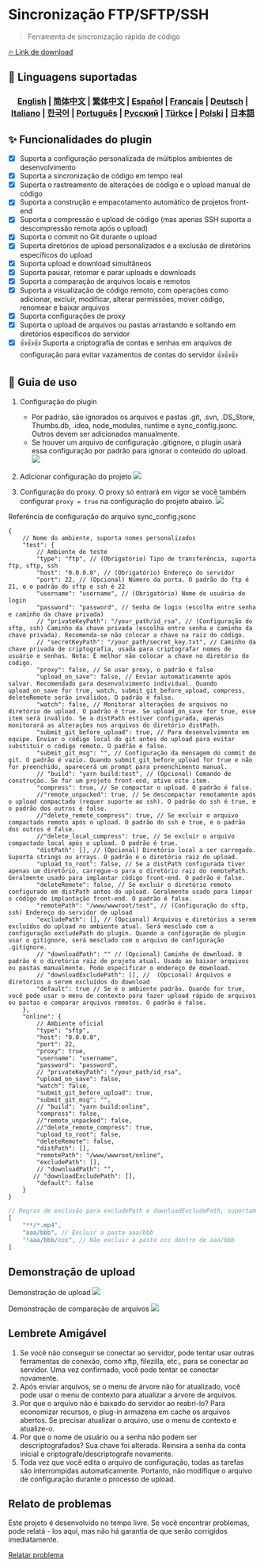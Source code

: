 # Sincronização FTP/SFTP/SSH 

> Ferramenta de sincronização rápida de código

[🔥 Link de download](https://marketplace.visualstudio.com/items?itemName=oorzc.ssh-tools)

## 🎉 Linguagens suportadas

<h3 align="center">
    <a href="https://github.com/oorzc/vscode_sync_tool/blob/main/lang/en.md">English</a> |
    <a href="https://github.com/oorzc/vscode_sync_tool/blob/main/lang/zh.md">简体中文</a> |
    <a href="https://github.com/oorzc/vscode_sync_tool/blob/main/lang/zh-tw.md">繁体中文</a> |
    <a href="https://github.com/oorzc/vscode_sync_tool/blob/main/lang/es.md">Español</a> |
    <a href="https://github.com/oorzc/vscode_sync_tool/blob/main/lang/fr.md">Français</a> |
    <a href="https://github.com/oorzc/vscode_sync_tool/blob/main/lang/de.md">Deutsch</a> |
    <a href="https://github.com/oorzc/vscode_sync_tool/blob/main/lang/it.md">Italiano</a> |
    <a href="https://github.com/oorzc/vscode_sync_tool/blob/main/lang/ko.md">한국어</a> |
    <a href="https://github.com/oorzc/vscode_sync_tool/blob/main/lang/pt.md">Português</a> |
    <a href="https://github.com/oorzc/vscode_sync_tool/blob/main/lang/ru.md">Pусский</a> |
    <a href="https://github.com/oorzc/vscode_sync_tool/blob/main/lang/tr.md">Türkçe</a> |
    <a href="https://github.com/oorzc/vscode_sync_tool/blob/main/lang/pl.md">Polski</a> |
    <a href="https://github.com/oorzc/vscode_sync_tool/blob/main/lang/ja.md">日本語</a> 
</h3>


## ✨ Funcionalidades do plugin

- [x] Suporta a configuração personalizada de múltiplos ambientes de desenvolvimento  
- [x] Suporta a sincronização de código em tempo real  
- [x] Suporta o rastreamento de alterações de código e o upload manual de código  
- [x] Suporta a construção e empacotamento automático de projetos front-end  
- [x] Suporta a compressão e upload de código (mas apenas SSH suporta a descompressão remota após o upload)  
- [x] Suporta o commit no Git durante o upload  
- [x] Suporta diretórios de upload personalizados e a exclusão de diretórios específicos do upload  
- [x] Suporta upload e download simultâneos  
- [x] Suporta pausar, retomar e parar uploads e downloads  
- [x] Suporta a comparação de arquivos locais e remotos  
- [x] Suporta a visualização de código remoto, com operações como adicionar, excluir, modificar, alterar permissões, mover código, renomear e baixar arquivos  
- [x] Suporta configurações de proxy  
- [x] Suporta o upload de arquivos ou pastas arrastando e soltando em diretórios específicos do servidor  
- [x] 👍👍👍 Suporta a criptografia de contas e senhas em arquivos de configuração para evitar vazamentos de contas do servidor 👍👍👍  

## 📖 Guia de uso

1. Configuração do plugin

    - Por padrão, são ignorados os arquivos e pastas .git, .svn, .DS_Store, Thumbs.db, .idea, node_modules, runtime e sync_config.jsonc. Outros devem ser adicionados manualmente.
    - Se houver um arquivo de configuração .gitignore, o plugin usará essa configuração por padrão para ignorar o conteúdo do upload.
      ![](https://cdn.jsdelivr.net/gh/oorzc/public_img@main/img/2024%2F11%2F12%2F2a2b4adc7305c7b1c84d796da57cfe81.png)

2. Adicionar configuração do projeto
   ![](https://cdn.jsdelivr.net/gh/oorzc/public_img@main/img/2024%2F11%2F12%2F0aba393b99df91a094fac6c14a2aebe1.gif)

3. Configuração do proxy. O proxy só entrará em vigor se você também configurar `proxy = true` na configuração do projeto abaixo.
   ![](https://cdn.jsdelivr.net/gh/oorzc/public_img@main/img/2024%2F11%2F12%2F9f00f0451dd2c558ad469178d0058713.png)

Referência de configuração do arquivo sync_config.jsonc

```jsonc
{
	// Nome do ambiente, suporta nomes personalizados
	"test": {
		// Ambiente de teste
		"type": "ftp", // (Obrigatório) Tipo de transferência, suporta ftp, sftp, ssh
		"host": "0.0.0.0", // (Obrigatório) Endereço do servidor
		"port": 22, // (Opcional) Número da porta. O padrão do ftp é 21, e o padrão do sftp e ssh é 22
		"username": "username", // (Obrigatório) Nome de usuário de login
		"password": "password", // Senha de login (escolha entre senha e caminho da chave privada)
		// "privateKeyPath": "/your_path/id_rsa", // (Configuração do sftp, ssh) Caminho da chave privada (escolha entre senha e caminho da chave privada). Recomenda-se não colocar a chave na raiz do código.
		// "secretKeyPath": "/your_path/secret_key.txt", // Caminho da chave privada de criptografia, usada para criptografar nomes de usuário e senhas. Nota: É melhor não colocar a chave no diretório do código.
		"proxy": false, // Se usar proxy, o padrão é false
		"upload_on_save": false, // Enviar automaticamente após salvar. Recomendado para desenvolvimento individual. Quando upload_on_save for true, watch, submit_git_before_upload, compress, deleteRemote serão inválidos. O padrão é false.
		"watch": false, // Monitorar alterações de arquivos no diretório de upload. O padrão é true. Se upload_on_save for true, esse item será inválido. Se a distPath estiver configurada, apenas monitorará as alterações nos arquivos do diretório distPath.
		"submit_git_before_upload": true, // Para desenvolvimento em equipe. Enviar o código local do git antes do upload para evitar substituir o código remoto. O padrão é false.
		"submit_git_msg": "", // Configuração da mensagem do commit do git. O padrão é vazio. Quando submit_git_before_upload for true e não for preenchido, aparecerá um prompt para preenchimento manual.
		// "build": "yarn build:test", // (Opcional) Comando de construção. Se for um projeto front-end, ative este item.
		"compress": true, // Se compactar o upload. O padrão é false.
		//"remote_unpacked": true, // Se descompactar remotamente após o upload compactado (requer suporte ao ssh). O padrão do ssh é true, e o padrão dos outros é false.
		//"delete_remote_compress": true, // Se excluir o arquivo compactado remoto após o upload. O padrão do ssh é true, e o padrão dos outros é false.
		//"delete_local_compress": true, // Se excluir o arquivo compactado local após o upload. O padrão é true.
		"distPath": [], // (Opcional) Diretório local a ser carregado. Suporta strings ou arrays. O padrão é o diretório raiz do upload.
		"upload_to_root": false, // Se a distPath configurada tiver apenas um diretório, carregue-o para o diretório raiz do remotePath. Geralmente usado para implantar código front-end. O padrão é false.
		"deleteRemote": false, // Se excluir o diretório remoto configurado em distPath antes do upload. Geralmente usado para limpar o código de implantação front-end. O padrão é false.
		"remotePath": "/www/wwwroot/test", // (Configuração do sftp, ssh) Endereço do servidor de upload
		"excludePath": [], // (Opcional) Arquivos e diretórios a serem excluídos do upload no ambiente atual. Será mesclado com a configuração excludePath do plugin. Quando a configuração do plugin usar o gitignore, será mesclado com o arquivo de configuração .gitignore.
		// "downloadPath": "" // (Opcional) Caminho de download. O padrão é o diretório raiz do projeto atual. Usado ao baixar arquivos ou pastas manualmente. Pode especificar o endereço de download.
		// "downloadExcludePath": [], //  (Opcional) Arquivos e diretórios a serem excluídos do download
		"default": true // Se é o ambiente padrão. Quando for true, você pode usar o menu de contexto para fazer upload rápido de arquivos ou pastas e comparar arquivos remotos. O padrão é false.
	},
	"online": {
		// Ambiente oficial
		"type": "sftp",
		"host": "0.0.0.0",
		"port": 22,
		"proxy": true,
		"username": "username",
		"password": "password",
		// "privateKeyPath": "/your_path/id_rsa",
		"upload_on_save": false,
		"watch": false,
		"submit_git_before_upload": true,
		"submit_git_msg": "",
		// "build": "yarn build:online",
		"compress": false,
		//"remote_unpacked": false,
		//"delete_remote_compress": true,
		"upload_to_root": false,
		"deleteRemote": false,
		"distPath": [],
		"remotePath": "/www/wwwroot/online",
		"excludePath": [],
		// "downloadPath": "",
	   // "downloadExcludePath": [],
		"default": false
	}
}
```

```js
// Regras de exclusão para excludePath e downloadExcludePath, suportam curingas
[
	"**/*.mp4",
	"aaa/bbb", // Excluir a pasta aaa/bbb
	"!aaa/bbb/ccc", // Não excluir a pasta ccc dentro de aaa/bbb
]
```

## Demonstração de upload

Demonstração de upload
![](https://cdn.jsdelivr.net/gh/oorzc/public_img@main/img/2024%2F11%2F12%2F8f85ff0142ef082749b55f7db3c8bf13.gif)

Demonstração de comparação de arquivos
![](https://cdn.jsdelivr.net/gh/oorzc/public_img@main/img/2024%2F11%2F12%2F6cbd149ae7959c8097ce288fb91ed800.gif)

##  Lembrete Amigável

1. Se você não conseguir se conectar ao servidor, pode tentar usar outras ferramentas de conexão, como xftp, filezilla, etc., para se conectar ao servidor. Uma vez confirmado, você pode tentar se conectar novamente.
2. Após enviar arquivos, se o menu de árvore não for atualizado, você pode usar o menu de contexto para atualizar a árvore de arquivos.
3. Por que o arquivo não é baixado do servidor ao reabri-lo? Para economizar recursos, o plug-in armazena em cache os arquivos abertos. Se precisar atualizar o arquivo, use o menu de contexto e atualize-o.
4. Por que o nome de usuário ou a senha não podem ser descriptografados? Sua chave foi alterada. Reinsira a senha da conta inicial e criptografe/descriptografe novamente.
5. Toda vez que você edita o arquivo de configuração, todas as tarefas são interrompidas automaticamente. Portanto, não modifique o arquivo de configuração durante o processo de upload.

## Relato de problemas

Este projeto é desenvolvido no tempo livre. Se você encontrar problemas, pode relatá - los aqui, mas não há garantia de que serão corrigidos imediatamente.

[Relatar problema](https://github.com/oorzc/vscode_sync_tool/issues)